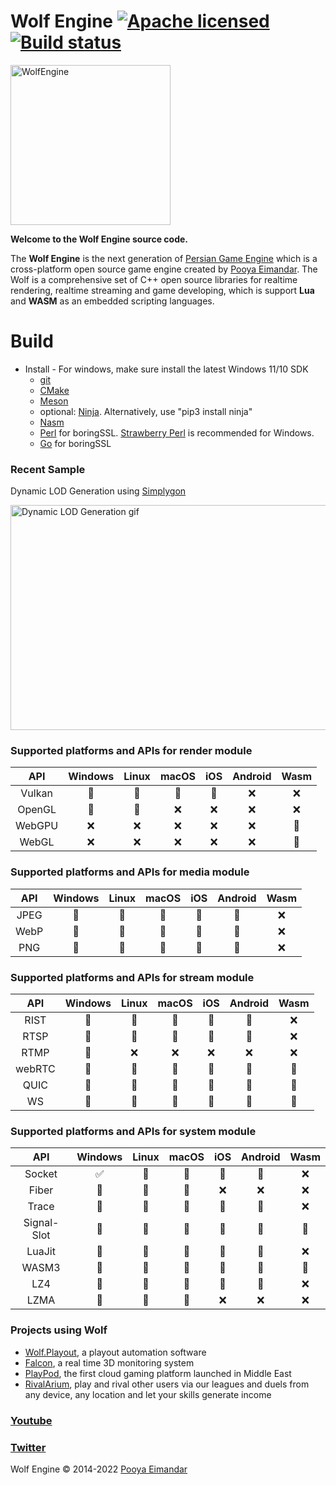 # Wolf Engine [![Apache licensed](https://img.shields.io/badge/license-Apache-blue)](https://github.com/WolfEngine/Wolf.Engine/blob/main/LICENSE.md) [![Build status](https://ci.appveyor.com/api/projects/status/nrk0kn83tp1n47h3/branch/master?svg=true)](https://ci.appveyor.com/project/PooyaEimandar/wolf-engine/branch/master)

<img src="https://raw.githubusercontent.com/WolfEngine/WolfEngine/main/Logo.png" width="256" height="256" alt="WolfEngine"/>
<p><b>Welcome to the Wolf Engine source code.</b></p> 
<p>The&nbsp;<b>Wolf Engine</b>&nbsp;is the next
generation of&nbsp;<a href="https://github.com/PooyaEimandar/PersianEngine">Persian Game Engine</a>&nbsp;which is a
cross-platform open source game engine created by&nbsp;<a href="https://pooyaeimandar.github.io/">Pooya Eimandar</a>.
The Wolf is a comprehensive set of C++ open source libraries for realtime rendering, realtime streaming and game developing, which is support <b>Lua</b> and <b>WASM</b> as an embedded scripting languages.</p>

# Build
- Install 
      - For windows, make sure install the latest Windows 11/10 SDK
	- [git](https://git-scm.com/downloads)
	- [CMake](https://cmake.org/download/)
	- [Meson](https://github.com/mesonbuild/meson/releases)
	- optional: [Ninja](https://ninja-build.org/). Alternatively, use "pip3 install ninja"
	- [Nasm](https://nasm.us/)
	- [Perl](https://www.perl.org/get.html) for boringSSL. [Strawberry Perl](https://strawberryperl.com/) is recommended for Windows.
	- [Go](https://go.dev/dl/) for boringSSL

### Recent Sample
<p>Dynamic LOD Generation using <a href="https://www.simplygon.com/" target="_blank">Simplygon</a></p>
<img src="https://raw.githubusercontent.com/WolfEngine/WolfEngine/wolf-2/samples/03_advances/07_lod/doc/view.gif" width="640" height="360" alt="Dynamic LOD Generation gif"/>

### Supported platforms and APIs for render module

| API | Windows | Linux | macOS | iOS | Android | Wasm |
|:-----------:|:-----------:|:--------------------------:|:--------------:|:-------------:|:--------------:|:-------------:|
|  Vulkan | :construction: | :memo: | :memo: | :memo: | :x: | :x: |
|  OpenGL | :memo: | :memo: | :x: | :x: | :x: | :x: |
|  WebGPU | :x: | :x: | :x: | :x: | :x: | :memo: |
|  WebGL  | :x: | :x: | :x: | :x: | :x: | :memo: |

### Supported platforms and APIs for media module

| API | Windows | Linux | macOS | iOS | Android | Wasm |
|:-----------:|:-----------:|:--------------------------:|:--------------:|:-------------:|:--------------:|:-------------:|
| JPEG | :memo: | :memo: | :memo: | :memo: | :memo: | :x: |
| WebP | :memo: | :memo: | :memo: | :memo: | :memo: | :x: |
| PNG | :memo: | :memo: | :memo: | :memo: | :memo: | :x: |

### Supported platforms and APIs for stream module

| API | Windows | Linux | macOS | iOS | Android | Wasm |
|:-----------:|:-----------:|:--------------------------:|:--------------:|:-------------:|:--------------:|:-------------:|
| RIST | :construction: | :memo: | :memo: | :memo: | :memo: | :x: |
| RTSP | :memo: | :memo: | :memo: | :memo: | :memo: | :x: |
| RTMP | :memo: | :x: | :x: | :x: | :x: | :x: |
| webRTC | :memo: | :memo: | :memo: | :memo: | :memo: | :memo: |
| QUIC | :memo: | :memo: | :memo: | :memo: | :memo: | :memo: |
| WS | :memo: | :memo: | :memo: | :memo: | :memo: | :memo: |

### Supported platforms and APIs for system module

| API | Windows | Linux | macOS | iOS | Android | Wasm |
|:-----------:|:-----------:|:--------------------------:|:--------------:|:-------------:|:--------------:|:-------------:|
| Socket | :white_check_mark: | :memo: | :memo: | :memo: | :memo: | :x: |
| Fiber | :construction: | :memo: | :memo: | :x: | :x: | :x: |
| Trace | :construction: | :memo: | :memo: | :memo: | :memo: | :x: |
| Signal-Slot  | :construction: | :construction: | :construction: | :construction: | :construction: | :construction: |
| LuaJit  | :memo: | :memo: | :memo: | :memo: | :memo: | :x: |
| WASM3  | :memo: | :memo: | :memo: | :memo: | :memo: | :memo: |
| LZ4  | :construction: | :memo: | :memo: | :memo: | :memo: | :x: |
| LZMA  | :construction: | :memo: | :memo: | :x: | :x: | :x: |


### Projects using Wolf</h2>
* [Wolf.Playout](https://www.youtube.com/watch?v=EZSdEjBvuGY), a playout automation software
* [Falcon](https://youtu.be/ygpz35ddZ_4), a real time 3D monitoring system
* [PlayPod](https://playpod.ir), the first cloud gaming platform launched in Middle East
* [RivalArium](https://rivalarium.com), play and rival other users via our leagues and duels from any device, any location and let your skills generate income

### [Youtube](https://www.youtube.com/c/WolfEngine)
### [Twitter](https://www.twitter.com/Wolf_Engine)

Wolf Engine © 2014-2022 [Pooya Eimandar](https://www.linkedin.com/in/pooyaeimandar/)
